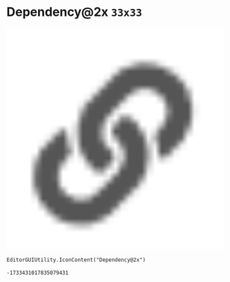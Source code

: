 # Dependency@2x `33x33`
<img src="/img/Dependency@2x.png" width=512 height=512>

``` CSharp
EditorGUIUtility.IconContent("Dependency@2x")
```
```
-1733431017835079431
```
